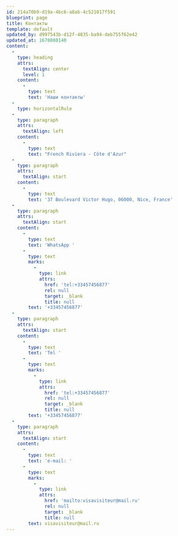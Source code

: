 ```yaml
---
id: 214a70b9-d19a-4bc6-a8ab-4c521017f591
blueprint: page
title: Контакты
template: default
updated_by: d997543b-d12f-4835-ba94-deb755f62e42
updated_at: 1678808140
content:
  -
    type: heading
    attrs:
      textAlign: center
      level: 1
    content:
      -
        type: text
        text: 'Наши контакты'
  -
    type: horizontalRule
  -
    type: paragraph
    attrs:
      textAlign: left
    content:
      -
        type: text
        text: "French Riviera - Côte d'Azur"
  -
    type: paragraph
    attrs:
      textAlign: start
    content:
      -
        type: text
        text: '37 Boulevard Victor Hugo, 06000, Nice, France'
  -
    type: paragraph
    attrs:
      textAlign: start
    content:
      -
        type: text
        text: 'WhatsApp '
      -
        type: text
        marks:
          -
            type: link
            attrs:
              href: 'tel:+33457456877'
              rel: null
              target: _blank
              title: null
        text: '+33457456877'
  -
    type: paragraph
    attrs:
      textAlign: start
    content:
      -
        type: text
        text: 'Tel '
      -
        type: text
        marks:
          -
            type: link
            attrs:
              href: 'tel:+33457456877'
              rel: null
              target: _blank
              title: null
        text: '+33457456877'
  -
    type: paragraph
    attrs:
      textAlign: start
    content:
      -
        type: text
        text: 'e-mail: '
      -
        type: text
        marks:
          -
            type: link
            attrs:
              href: 'mailto:visavisiteur@mail.ru'
              rel: null
              target: _blank
              title: null
        text: visavisiteur@mail.ru
---
```

